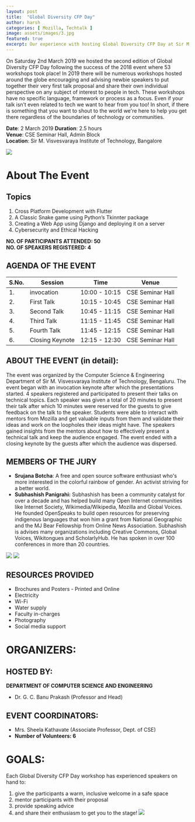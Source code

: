 ```yaml
---
layout: post
title:  "Global Diversity CFP Day"
author: harsh
categories: [ Mozilla, Techtalk ]
image: assets/images/3.jpg
featured: true
excerpt: Our experience with hosting Global Diversity CFP Day at Sir M. Visvesvaraya Institute of Technology, Bangalore, in association with Mozilla.
---
```

On Saturday 2nd March 2019 we hosted the second edition of Global Diversity CFP Day following the success of the 2018 event where 53 workshops took place!
In 2019 there will be numerous workshops hosted around the globe encouraging and advising newbie speakers to put together their very first talk proposal and share their own individual perspective on any subject of interest to people in tech.
These workshops have no specific language, framework or process as a focus. Even if your talk isn’t even related to tech we want to hear from you too! In short, if there is something that you want to shout to the world we're here to help you get there regardless of the boundaries of technology or communities.

**Date**:  2 March 2019
**Duration**: 2.5 hours  
**Venue**: CSE Seminar Hall, Admin Block  
**Location**: Sir M. Visvesvaraya Institute of Technology, Bangalore  

![](/assets/images/CFPday/cfpday.png)

# About The Event

## Topics
1. Cross Platform Development with Flutter
2. A Classic Snake game using Python’s Tkinnter package
3. Creating a Web App using Django and deploying it on a server
4. Cybersecurity and Ethical Hacking

**NO. OF PARTICIPANTS ATTENDED: 50**  
**NO. OF SPEAKERS REGISTERED: 4**



## AGENDA OF THE EVENT

| S.No. | Session | Time | Venue |
|-----|---------|------|---------|
|  1. | invocation  | 10:00 - 10:15  | CSE Seminar Hall |
|  2. | First Talk | 10:15 - 10:45  | CSE Seminar Hall |
|  3. | Second Talk | 10:45 - 11:15 | CSE Seminar Hall |
|  4. | Third Talk | 11:15 - 11:45 | CSE Seminar Hall |
|  5. | Fourth Talk | 11:45 - 12:15 | CSE Seminar Hall |
|  6. | Closing Keynote | 12:15 - 12:30 | CSE Seminar Hall |


## ABOUT THE EVENT (in detail):
The event was organized by the Computer Science & Engineering Department of Sir M. Visvesvaraya Institute of Technology, Bengaluru. The event began with an invocation keynote after which the presentations started. 4 speakers registered and participated to present their talks on technical topics. Each speaker was given a total of 20 minutes to present their talk after which 10 minutes were reserved for the guests to give feedback on the talk to the speaker.
Students were able to interact with mentors from Mozilla and get valuable inputs from them and validate their ideas and work on the loopholes their ideas might have. The speakers gained insights from the mentors about how to effectively present a technical talk and keep the audience engaged. The event ended with a closing keynote by the guests after which the audience was dispersed.

## MEMBERS OF THE JURY
* **Srujana Botcha**:
A free and open source software enthusiast who's more interested in the colorful rainbow of gender. An activist striving for a better world.
* **Subhashish Panigrahi:**
Subhashish has been a community catalyst for over a decade and has helped build many Open Internet communities like Internet Society, Wikimedia/Wikipedia, Mozilla and Global Voices. He founded OpenSpeaks to build open resources for preserving indigenous languages that won him a grant from National Geographic and the MJ Bear Fellowship from Online News Association. Subhashish is advises many organizations including Creative Commons, Global Voices, Wikitongues and ScholarlyHub. He has spoken in over 100 conferences in more than 20 countries.

![](/assets/images/CFPday/speaker.jpg)
![](/assets/images/CFPday/techspeak.jpg)

## RESOURCES PROVIDED
* Brochures and Posters - Printed and Online
* Electricity
* Wi-Fi
* Water supply
* Faculty in-charges
* Photography
* Social media support

# ORGANIZERS:
## HOSTED BY:
**DEPARTMENT OF COMPUTER SCIENCE AND ENGINEERING**
- Dr. G. C. Banu Prakash (Professor and Head)

## EVENT COORDINATORS:
- Mrs. Sheela Kathavate (Associate Professor, Dept. of CSE)
- **Number of Volunteers: 6**

# GOALS:
Each Global Diversity CFP Day workshop has experienced speakers on hand to:
1. give the participants a warm, inclusive welcome in a safe space
2. mentor participants with their proposal
3. provide speaking advice
4. and share their enthusiasm to get you to the stage!
![](/assets/images/CFPday/organisers.jpg)
